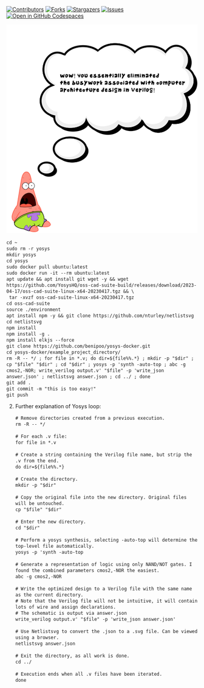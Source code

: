
<!-- PROJECT SHIELDS -->
<!--
*** I'm using markdown "reference style" links for readability.
*** Reference links are enclosed in brackets [ ] instead of parentheses ( ).
*** See the bottom of this document for the declaration of the reference variables
*** for contributors-url, forks-url, etc. This is an optional, concise syntax you may use.
*** https://www.markdownguide.org/basic-syntax/#reference-style-links
-->

[![Contributors][contributors-shield]][contributors-url]
[![Forks][forks-shield]][forks-url]
[![Stargazers][stars-shield]][stars-url]
[![Issues][issues-shield]][issues-url]
[![Open in GitHub Codespaces](https://github.com/codespaces/badge.svg)](https://benipoo-effective-orbit-757w744799vfxrgg.github.dev/)

<img src="images/patrick_quote2.svg">

   ```console
   cd ~
   sudo rm -r yosys
   mkdir yosys
   cd yosys
   sudo docker pull ubuntu:latest
   sudo docker run -it --rm ubuntu:latest
   apt update && apt install git wget -y && wget https://github.com/YosysHQ/oss-cad-suite-build/releases/download/2023-04-17/oss-cad-suite-linux-x64-20230417.tgz && \
	tar -xvzf oss-cad-suite-linux-x64-20230417.tgz
   cd oss-cad-suite
   source ./environment
   apt install npm -y && git clone https://github.com/nturley/netlistsvg
   cd netlistsvg
   npm install
   npm install -g .
   npm install elkjs --force
   git clone https://github.com/benipoo/yosys-docker.git
   cd yosys-docker/example_project_directory/
   rm -R -- */ ; for file in *.v; do dir=${file%%.*} ; mkdir -p "$dir" ; cp "$file" "$dir" ; cd "$dir" ; yosys -p 'synth -auto-top ; abc -g cmos2,-NOR; write_verilog output.v' "$file" -p 'write_json answer.json' ; netlistsvg answer.json ; cd ../ ; done
   git add .
   git commit -m "this is too easy!"
   git push
   ```
   
2. Further explanation of Yosys loop:

   ```console
   # Remove directories created from a previous execution.
   rm -R -- */
   
   # For each .v file:
   for file in *.v
   
   # Create a string containing the Verilog file name, but strip the .v from the end.
   do dir=${file%%.*}

   # Create the directory.
   mkdir -p "$dir"

   # Copy the original file into the new directory. Original files will be untouched.
   cp "$file" "$dir"

   # Enter the new directory.
   cd "$dir"

   # Perform a yosys synthesis, selecting -auto-top will determine the top-level file automatically.
   yosys -p 'synth -auto-top

   # Generate a representation of logic using only NAND/NOT gates. I found the combined parameters cmos2,-NOR the easiest.
   abc -g cmos2,-NOR

   # Write the optimized design to a Verilog file with the same name as the current directory. 
   # Note that the Verilog file will not be intuitive, it will contain lots of wire and assign declarations.
   # The schematic is output via answer.json
   write_verilog output.v' "$file" -p 'write_json answer.json'

   # Use Netlistsvg to convert the .json to a .svg file. Can be viewed using a browser.
   netlistsvg answer.json

   # Exit the directory, as all work is done.
   cd ../
     
   # Execution ends when all .v files have been iterated.
   done
   ```
   
<!-- MARKDOWN LINKS & IMAGES -->
<!-- https://www.markdownguide.org/basic-syntax/#reference-style-links -->
[contributors-shield]: https://img.shields.io/github/contributors/benipoo/yosys-docker.svg?style=for-the-badge
[contributors-url]: https://github.com/benipoo/yosys-docker/graphs/contributors
[forks-shield]: https://img.shields.io/github/forks/benipoo/yosys-docker.svg?style=for-the-badge
[forks-url]: https://github.com/benipoo/yosys-docker/network/members
[stars-shield]: https://img.shields.io/github/stars/benipoo/yosys-docker.svg?style=for-the-badge
[stars-url]: https://github.com/benipoo/yosys-docker/stargazers
[issues-shield]: https://img.shields.io/github/issues/benipoo/yosys-docker.svg?style=for-the-badge
[issues-url]: https://github.com/benipoo/yosys-docker/issues
[license-shield]: https://img.shields.io/github/license/benipoo/yosys-docker.svg?style=for-the-badge
[license-url]: https://github.com/benipoo/yosys-docker/blob/master/LICENSE.txt
[linkedin-shield]: https://img.shields.io/badge/-LinkedIn-black.svg?style=for-the-badge&logo=linkedin&colorB=555
[linkedin-url]: https://linkedin.com/in/othneildrew
[product-screenshot]: images/screenshot.png
[Next.js]: https://img.shields.io/badge/next.js-000000?style=for-the-badge&logo=nextdotjs&logoColor=white
[Next-url]: https://nextjs.org/
[React.js]: https://img.shields.io/badge/React-20232A?style=for-the-badge&logo=react&logoColor=61DAFB
[React-url]: https://reactjs.org/
[Vue.js]: https://img.shields.io/badge/Vue.js-35495E?style=for-the-badge&logo=vuedotjs&logoColor=4FC08D
[Vue-url]: https://vuejs.org/
[Angular.io]: https://img.shields.io/badge/Angular-DD0031?style=for-the-badge&logo=angular&logoColor=white
[Angular-url]: https://angular.io/
[Svelte.dev]: https://img.shields.io/badge/Svelte-4A4A55?style=for-the-badge&logo=svelte&logoColor=FF3E00
[Svelte-url]: https://svelte.dev/
[Laravel.com]: https://img.shields.io/badge/Laravel-FF2D20?style=for-the-badge&logo=laravel&logoColor=white
[Laravel-url]: https://laravel.com
[Bootstrap.com]: https://img.shields.io/badge/Bootstrap-563D7C?style=for-the-badge&logo=bootstrap&logoColor=white
[Bootstrap-url]: https://getbootstrap.com
[JQuery.com]: https://img.shields.io/badge/jQuery-0769AD?style=for-the-badge&logo=jquery&logoColor=white
[JQuery-url]: https://jquery.com 
